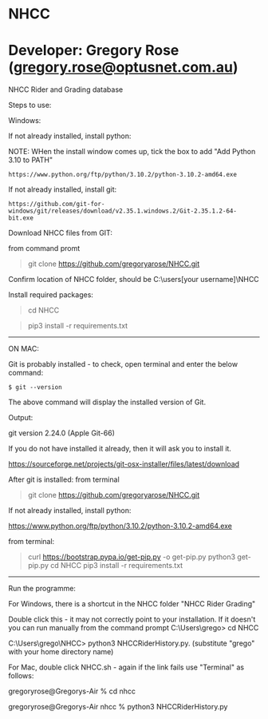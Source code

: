 # NHCC

# Developer: Gregory Rose (gregory.rose@optusnet.com.au)

NHCC Rider and Grading database

Steps to use:


Windows:


If not already installed, install python:

NOTE: WHen the install window comes up, tick the box to add "Add Python 3.10 to PATH"
	
	https://www.python.org/ftp/python/3.10.2/python-3.10.2-amd64.exe

If not already installed, install git:

	https://github.com/git-for-windows/git/releases/download/v2.35.1.windows.2/Git-2.35.1.2-64-bit.exe

Download NHCC files from GIT:

from command promt
> git clone https://github.com/gregoryarose/NHCC.git

Confirm location of NHCC folder, should be C:\users\[your username]\NHCC


Install required packages:
>cd NHCC

> pip3 install -r requirements.txt 

 
*************************************************************************************

ON MAC:

Git is probably installed - to check, open terminal and enter the below command:

    $ git --version  

The above command will display the installed version of Git.

Output:

git version 2.24.0 (Apple Git-66)

If you do not have installed it already, then it will ask you to install it.

https://sourceforge.net/projects/git-osx-installer/files/latest/download


After git is installed:
from terminal 
> git clone https://github.com/gregoryarose/NHCC.git

If not already installed, install python:

https://www.python.org/ftp/python/3.10.2/python-3.10.2-amd64.exe

from terminal:

> curl https://bootstrap.pypa.io/get-pip.py -o get-pip.py
> python3 get-pip.py
> cd NHCC
> pip3 install -r requirements.txt


********************************************************************************


Run the programme:

For Windows, there is a shortcut in the NHCC folder "NHCC Rider Grading"

Double click this  - it may not correctly point to your installation.  If it doesn't you can run manually from the command prompt 
C:\Users\grego> cd NHCC

C:\Users\grego\NHCC> python3 NHCCRiderHistory.py. (substitute "grego" with your home directory name)


For Mac, double click NHCC.sh - again if the link fails use "Terminal" as follows:

gregoryrose@Gregorys-Air % cd nhcc

gregoryrose@Gregorys-Air nhcc % python3 NHCCRiderHistory.py

